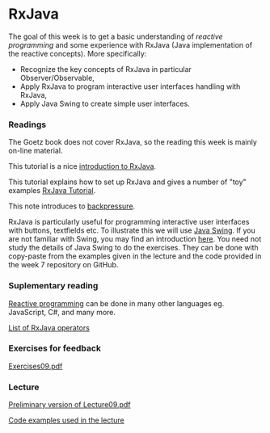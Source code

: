 # RxJava

The goal of this week is to get a basic understanding of *reactive programming* and some experience with RxJava (Java implementation of the reactive concepts). More specifically:

- Recognize the key concepts of RxJava in particular Observer/Observable,
- Apply RxJava to program interactive user interfaces handling with RxJava,
- Apply Java Swing to create simple user interfaces.


### Readings
The Goetz book does not cover RxJava, so the reading  this week is mainly on-line material.

This tutorial is a nice [introduction to RxJava](https://www.baeldung.com/rx-java).

This tutorial explains how to set up RxJava and gives a number of "toy" examples
[RxJava Tutorial](https://www.tutorialspoint.com/rxjava/index.htm).

This note introduces to [backpressure](https://www.baeldung.com/rxjava-backpressure).

RxJava is particularly useful for programming interactive user interfaces with buttons, textfields etc. 
To illustrate this we will use 
[Java Swing](https://docs.oracle.com/javase/7/docs/api/javax/swing/package-summary.html).
If you are not familiar with Swing, you may find an introduction [here](https://www.javatpoint.com/java-swing).
You need not study the details of Java Swing to do the exercises. They can be done with copy-paste 
from the examples given in the lecture and the code provided in the week 7 repository on GitHub.

### Suplementary reading

[Reactive programming](http://reactivex.io/) can be done in many other languages eg. JavaScript, C#, and many more.

[List of RxJava operators](https://github.com/ReactiveX/RxJava/wiki/Alphabetical-List-of-Observable-Operators) 

### Exercises for feedback
[Exercises09.pdf](https://github.itu.dk/jst/PCPP2022-Public/blob/main/week09/exercises09.pdf)

### Lecture
[Preliminary version of Lecture09.pdf](https://github.itu.dk/jst/PCPP2022-Public/blob/main/week09/lecture09Pre.pdf)

[Code examples used in the lecture](https://github.itu.dk/jst/PCPP2022-Public/tree/main/week09/code-exercises) 

